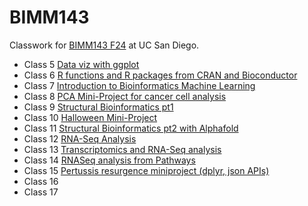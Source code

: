 # BIMM143
Classwork for [BIMM143 F24](https://bioboot.github.io/bimm143_F24/) at UC San Diego.

- Class 5 [Data viz with ggplot](https://github.com/Derek8Chang/bimm143_github/blob/main/class05/class5.md)
- Class 6 [R functions and R packages from CRAN and Bioconductor](https://github.com/Derek8Chang/bimm143_github/blob/main/class06/Class%206.md)
- Class 7 [Introduction to Bioinformatics Machine Learning](https://github.com/Derek8Chang/bimm143_github/blob/main/class07/Class-7-.pdf)
- Class 8 [PCA Mini-Project for cancer cell analysis](https://github.com/Derek8Chang/bimm143_github/blob/main/class08/Class-8-Miniproject.pdf)
- Class 9 [Structural Bioinformatics pt1](https://github.com/Derek8Chang/bimm143_github/blob/main/class09/Class-9-.pdf)
- Class 10 [Halloween Mini-Project](https://github.com/Derek8Chang/bimm143_github/blob/main/class10/Class-10-.pdf)
- Class 11 [Structural Bioinformatics pt2 with Alphafold](https://github.com/Derek8Chang/bimm143_github/blob/main/class09/Class-9-.pdf)
- Class 12 [RNA-Seq Analysis](https://github.com/Derek8Chang/bimm143_github/blob/main/Class12/Class12.pdf)
- Class 13 [Transcriptomics and RNA-Seq analysis](https://github.com/Derek8Chang/bimm143_github/blob/main/class13/Class-13.pdf)
- Class 14 [RNASeq analysis from Pathways](https://github.com/Derek8Chang/bimm143_github/blob/main/Class14/Class14.pdf)
- Class 15 [Pertussis resurgence miniproject (dplyr, json APIs)](https://github.com/Derek8Chang/bimm143_github/blob/main/Class15/Class-15-.pdf)
- Class 16 []()
- Class 17 []()
